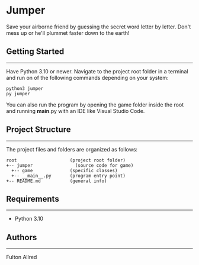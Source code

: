 # Jumper
Save your airborne friend by guessing the secret word letter by letter.
Don't mess up or he'll plummet faster down to the earth!

## Getting Started
---
Have Python 3.10 or newer. Navigate to the project root folder in a terminal
and run on of the following commands depending on your system:

	python3 jumper
	py jumper

You can also run the program by opening the game folder inside the root and
running __main__.py with an IDE like Visual Studio Code.

## Project Structure
---
The project files and folders are organized as follows:
```
root                    (project root folder)
+-- jumper                (source code for game)
  +-- game              (specific classes)
  +-- __main__.py       (program entry point)
+-- README.md           (general info)
```

## Requirements
---
* Python 3.10

## Authors
---
Fulton Allred